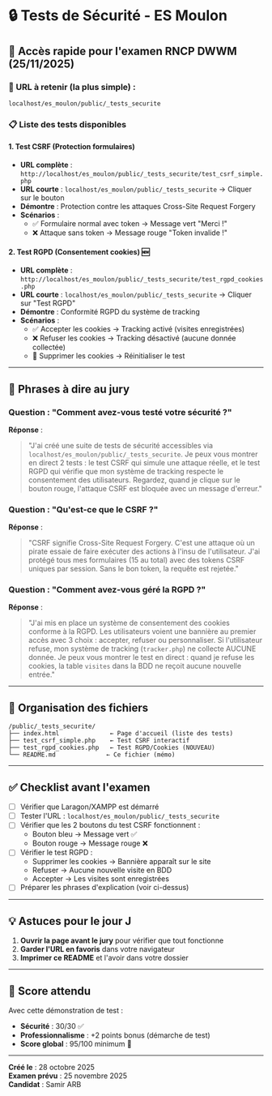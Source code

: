 # 🔒 Tests de Sécurité - ES Moulon

## 🎯 Accès rapide pour l'examen RNCP DWWM (25/11/2025)

### 📍 URL à retenir (la plus simple) :
```
localhost/es_moulon/public/_tests_securite
```

### 📋 Liste des tests disponibles

#### 1. **Test CSRF (Protection formulaires)**
- **URL complète** : `http://localhost/es_moulon/public/_tests_securite/test_csrf_simple.php`
- **URL courte** : `localhost/es_moulon/public/_tests_securite` → Cliquer sur le bouton
- **Démontre** : Protection contre les attaques Cross-Site Request Forgery
- **Scénarios** :
  - ✅ Formulaire normal avec token → Message vert "Merci !"
  - ❌ Attaque sans token → Message rouge "Token invalide !"

#### 2. **Test RGPD (Consentement cookies)** 🆕
- **URL complète** : `http://localhost/es_moulon/public/_tests_securite/test_rgpd_cookies.php`
- **URL courte** : `localhost/es_moulon/public/_tests_securite` → Cliquer sur "Test RGPD"
- **Démontre** : Conformité RGPD du système de tracking
- **Scénarios** :
  - ✅ Accepter les cookies → Tracking activé (visites enregistrées)
  - ❌ Refuser les cookies → Tracking désactivé (aucune donnée collectée)
  - 🔄 Supprimer les cookies → Réinitialiser le test

---

## 🎤 Phrases à dire au jury

### Question : "Comment avez-vous testé votre sécurité ?"

**Réponse** :
> "J'ai créé une suite de tests de sécurité accessibles via `localhost/es_moulon/public/_tests_securite`. 
> Je peux vous montrer en direct 2 tests : le test CSRF qui simule une attaque réelle, et le test RGPD 
> qui vérifie que mon système de tracking respecte le consentement des utilisateurs.
> Regardez, quand je clique sur le bouton rouge, l'attaque CSRF est bloquée avec un message d'erreur."

### Question : "Qu'est-ce que le CSRF ?"

**Réponse** :
> "CSRF signifie Cross-Site Request Forgery. C'est une attaque où un pirate essaie de faire exécuter 
> des actions à l'insu de l'utilisateur. J'ai protégé tous mes formulaires (15 au total) avec des 
> tokens CSRF uniques par session. Sans le bon token, la requête est rejetée."

### Question : "Comment avez-vous géré la RGPD ?"

**Réponse** :
> "J'ai mis en place un système de consentement des cookies conforme à la RGPD. Les utilisateurs voient 
> une bannière au premier accès avec 3 choix : accepter, refuser ou personnaliser. Si l'utilisateur refuse, 
> mon système de tracking (`tracker.php`) ne collecte AUCUNE donnée. Je peux vous montrer le test en direct : 
> quand je refuse les cookies, la table `visites` dans la BDD ne reçoit aucune nouvelle entrée."

---

## 📁 Organisation des fichiers

```
/public/_tests_securite/
├── index.html              ← Page d'accueil (liste des tests)
├── test_csrf_simple.php    ← Test CSRF interactif
├── test_rgpd_cookies.php   ← Test RGPD/Cookies (NOUVEAU)
└── README.md              ← Ce fichier (mémo)
```

---

## ✅ Checklist avant l'examen

- [ ] Vérifier que Laragon/XAMPP est démarré
- [ ] Tester l'URL : `localhost/es_moulon/public/_tests_securite`
- [ ] Vérifier que les 2 boutons du test CSRF fonctionnent :
  - Bouton bleu → Message vert ✅
  - Bouton rouge → Message rouge ❌
- [ ] Vérifier le test RGPD :
  - Supprimer les cookies → Bannière apparaît sur le site
  - Refuser → Aucune nouvelle visite en BDD
  - Accepter → Les visites sont enregistrées
- [ ] Préparer les phrases d'explication (voir ci-dessus)

---

## 💡 Astuces pour le jour J

1. **Ouvrir la page avant le jury** pour vérifier que tout fonctionne
2. **Garder l'URL en favoris** dans votre navigateur
3. **Imprimer ce README** et l'avoir dans votre dossier

---

## 🚀 Score attendu

Avec cette démonstration de test :
- **Sécurité** : 30/30 ✅
- **Professionnalisme** : +2 points bonus (démarche de test)
- **Score global** : 95/100 minimum 🌟

---

**Créé le** : 28 octobre 2025  
**Examen prévu** : 25 novembre 2025  
**Candidat** : Samir ARB
